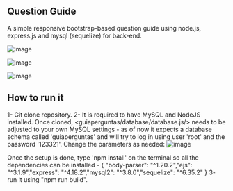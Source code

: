 ## Question Guide
A simple responsive bootstrap-based question guide using node.js, express.js and mysql (sequelize) for back-end.

![image](https://github.com/KaiqueWilliam/QuestionGuide/assets/130838195/b8d08361-c142-494e-a02b-156e0a9a6b8b)

![image](https://github.com/KaiqueWilliam/QuestionGuide/assets/130838195/8b8f5c39-f68b-40db-a8ee-cebc7fe16e62)

![image](https://github.com/KaiqueWilliam/QuestionGuide/assets/130838195/951aab1f-ec54-4da6-8253-1b11e033f16d)

## How to run it
1- Git clone repository.
2- It is required to have MySQL and NodeJS installed. Once cloned, <guiaperguntas/database/database.js/> needs to be adjusted to your own MySQL settings -  as of now it expects a database schema called 'guiaperguntas' and will try to log in using user 'root' and the password '123321'. Change the parameters as needed: 
![image](https://github.com/KaiqueWilliam/QuestionGuide/assets/130838195/47c9bd8a-f94f-4f46-b57a-15312cf73546)

Once the setup is done, type 'npm install' on the terminal so all the dependencies can be installed - { "body-parser": "^1.20.2","ejs": "^3.1.9","express": "^4.18.2","mysql2": "^3.8.0","sequelize": "^6.35.2" }
3- run it using "npm run build".
